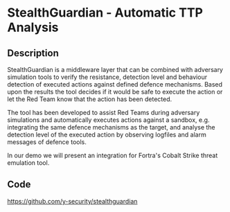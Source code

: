 # StealthGuardian - Automatic TTP Analysis

## Description
StealthGuardian is a middleware layer that can be combined with adversary simulation tools to verify the resistance, detection level and behaviour detection of executed actions against defined defence mechanisms. Based upon the results the tool decides if it would be safe to execute the action or let the Red Team know that the action has been detected.

The tool has been developed to assist Red Teams during adversary simulations and automatically executes actions against a sandbox, e.g. integrating the same defence mechanisms as the target, and analyse the detection level of the executed action by observing logfiles and alarm messages of defence tools.

In our demo we will present an integration for Fortra's Cobalt Strike threat emulation tool.

## Code
https://github.com/y-security/stealthguardian
